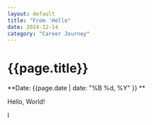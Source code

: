 ```yaml
---
layout: default
title: "From 'Hello"
date: 2024-12-14
category: "Career Journey"
---
```



# {{page.title}}

**Date: {{page.date | date: "%B %d, %Y" }} **

Hello, World! 

I
